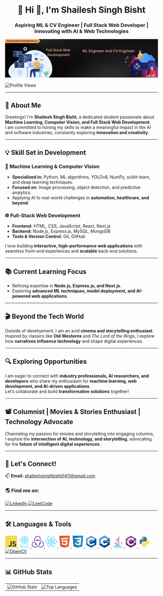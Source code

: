 <h1 align="center">🎯 Hi 👋, I'm Shailesh Singh Bisht</h1>

<h3 align="center">
Aspiring ML & CV Engineer | Full Stack Web Developer | Innovating with AI & Web Technologies
</h3>

<p align="center">
  <img src="https://github.com/Shailesh-Singh-Bisht/Shailesh-Singh-Bisht/blob/main/Copy%20of%20Game%20Development.png" alt="Shailesh Singh Bisht" />
</p>

<p align="left">
  <img src="https://komarev.com/ghpvc/?username=shailesh-singh-bisht&label=Profile%20views&color=0e75b6&style=flat" alt="Profile Views" />
</p>

---

## 🚀 **About Me**
Greetings! I'm **Shailesh Singh Bisht**, a dedicated student passionate about **Machine Learning, Computer Vision, and Full Stack Web Development**.  
I am committed to honing my skills to make a meaningful impact in the AI and software industries, constantly exploring **innovation and creativity**.

---

## 💡 **Skill Set in Development**

### 🧠 **Machine Learning & Computer Vision**
- **Specialized in:** Python, ML algorithms, YOLOv8, NumPy, scikit-learn, and deep learning techniques.
- **Focused on:** Image processing, object detection, and predictive analytics.
- Applying AI to real-world challenges in **automation, healthcare, and beyond**.

### 🌐 **Full-Stack Web Development**
- **Frontend:** HTML, CSS, JavaScript, React, Next.js  
- **Backend:** Node.js, Express.js, MySQL, MongoDB  
- **Tools & Version Control:** Git, GitHub  

I love building **interactive, high-performance web applications** with seamless front-end experiences and **scalable** back-end solutions.

---

## 📚 **Current Learning Focus**
- Refining expertise in **Node.js, Express.js, and Next.js**.  
- Exploring **advanced ML techniques, model deployment, and AI-powered web applications**.

---

## 🎬 **Beyond the Tech World**
Outside of development, I am an avid **cinema and storytelling enthusiast**.  
Inspired by classics like **Old Westerns** and *The Lord of the Rings*, I explore how **narratives influence technology** and shape digital experiences.

---

## 🔍 **Exploring Opportunities**
I am eager to connect with **industry professionals, AI researchers, and developers** who share my enthusiasm for **machine learning, web development, and AI-driven applications**.  
Let’s collaborate and build **transformative solutions** together!

---

## 📽️ **Columnist | Movies & Stories Enthusiast | Technology Advocate**
Channeling my passion for movies and storytelling into engaging columns,  
I explore the **intersection of AI, technology, and storytelling**, advocating for the **future of intelligent digital experiences**.

---

## 🔗 **Let's Connect!**
📫 **Email:** shaileshsinghbisht0411@gmail.com  

### 🌎 **Find me on:**
<p align="left">
  <a href="https://www.linkedin.com/in/shailesh-singh-bisht-13b30b258/" target="blank">
    <img align="center" src="https://raw.githubusercontent.com/rahuldkjain/github-profile-readme-generator/master/src/images/icons/Social/linked-in-alt.svg" alt="LinkedIn" height="30" width="40" />
  </a>
  <a href="https://leetcode.com/u/shailesh_singh_bisht/" target="blank">
    <img align="center" src="https://raw.githubusercontent.com/rahuldkjain/github-profile-readme-generator/master/src/images/icons/Social/leet-code.svg" alt="LeetCode" height="30" width="40" />
  </a>
</p>

---

## 🛠️ **Languages & Tools**
<p align="left"> 
  <a href="https://developer.mozilla.org/en-US/docs/Web/JavaScript" target="_blank">
    <img src="https://raw.githubusercontent.com/devicons/devicon/master/icons/javascript/javascript-original.svg" alt="JavaScript" width="40" height="40"/>
  </a>
  <a href="https://react.dev/" target="_blank">
    <img src="https://raw.githubusercontent.com/devicons/devicon/master/icons/react/react-original-wordmark.svg" alt="ReactJS" width="40" height="40"/>
  </a>
  <a href="https://redux.js.org/" target="_blank">
    <img src="https://raw.githubusercontent.com/devicons/devicon/master/icons/redux/redux-original.svg" alt="Redux" width="40" height="40"/>
  </a>
  <a href="https://reactrouter.com/" target="_blank">
    <img src="https://raw.githubusercontent.com/devicons/devicon/master/icons/react/react-original.svg" alt="React Router" width="40" height="40"/>
  </a>
  <a href="https://www.w3.org/html/" target="_blank">
    <img src="https://raw.githubusercontent.com/devicons/devicon/master/icons/html5/html5-original.svg" alt="HTML" width="40" height="40"/>
  </a>
  <a href="https://www.w3schools.com/css/" target="_blank">
    <img src="https://raw.githubusercontent.com/devicons/devicon/master/icons/css3/css3-original.svg" alt="CSS" width="40" height="40"/>
  </a>
  <a href="https://www.cprogramming.com/" target="_blank">
    <img src="https://raw.githubusercontent.com/devicons/devicon/master/icons/c/c-original.svg" alt="C" width="40" height="40"/>
  </a> 
  <a href="https://www.w3schools.com/cpp/" target="_blank">
    <img src="https://raw.githubusercontent.com/devicons/devicon/master/icons/cplusplus/cplusplus-original.svg" alt="C++" width="40" height="40"/>
  </a> 
  <a href="https://www.java.com/" target="_blank">
    <img src="https://raw.githubusercontent.com/devicons/devicon/master/icons/java/java-original.svg" alt="Java" width="40" height="40"/>
  </a> 
  <a href="https://learn.microsoft.com/en-us/dotnet/csharp/" target="_blank">
    <img src="https://raw.githubusercontent.com/devicons/devicon/master/icons/csharp/csharp-original.svg" alt="C#" width="40" height="40"/>
  </a> 
  <a href="https://www.python.org" target="_blank">
    <img src="https://raw.githubusercontent.com/devicons/devicon/master/icons/python/python-original.svg" alt="Python" width="40" height="40"/>
  </a> 
  <a href="https://opencv.org/" target="_blank">
    <img src="https://raw.githubusercontent.com/opencv/opencv/master/doc/opencv-logo.png" alt="OpenCV" width="40" height="40"/>
  </a> 
</p>


---

## 📊 **GitHub Stats**
<table>
  <tr>
    <td>
      <img src="https://github-readme-stats.vercel.app/api?username=shailesh-singh-bisht&show_icons=true&locale=en" alt="GitHub Stats" />
    </td>
    <td>
      <img src="https://github-readme-stats.vercel.app/api/top-langs?username=shailesh-singh-bisht&show_icons=true&locale=en&layout=compact" alt="Top Languages" />
    </td>
  </tr>
</table>
